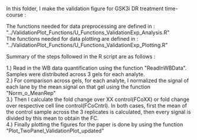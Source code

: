 In this folder, I make the validation figure for GSK3i DR treatment time-course :

The functions needed for data preprocessing are defined in : "../ValidationPlot_Functions/U_Functions_ValidationExp_Analysis.R"        
The functions needed for data plotting are defined in : "../ValidationPlot_Functions/U_Functions_ValidationExp_Plotting.R"

Summary of the steps followed in the R script are as follows :

1.) Read in the WB data quantification using the function "ReadInWBData". Samples were distributed across 3 gels for each analyte.     
2.) For comparison across gels, for each analyte, I normalized the signal of each lane by the mean signal on that gel using the function "Norm_o_MeanRep"    
3.) Then I calculate the fold change over XX control(FCoXX) or fold change over respective cell line control(FCoCntrl). In both cases, first the mean of the control sample across the 3 replicates is calculated, then every signal is divided by this mean to obtain the FC.       
4.) Finally  plotting the figures for the paper is done by using the function "Plot_TwoPanel_ValidationPlot_updated"     


